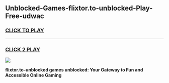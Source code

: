 
## Unblocked-Games-flixtor.to-unblocked-Play-Free-udwac
<h3>
<a href="https://premium76.site?title=flixtor.to-unblocked&ref=18A1">CLICK TO PLAY</a></h3>
<hr>

<h3>
<a href="https://premium76.site?title=flixtor.to-unblocked&ref=18A1">CLICK 2 PLAY</a>
  
</h3>

<a href="https://premium76.site?title=flixtor.to-unblocked&ref=18A1"><img src="https://clearcache.store/games.png"></a>


**flixtor.to-unblocked games unblocked: Your Gateway to Fun and Accessible Online Gaming**
